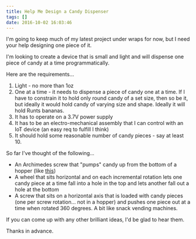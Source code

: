 ```yaml
---
title: Help Me Design a Candy Dispenser
tags: []
date: 2016-10-02 16:03:46
---
```


I&#39;m going to keep much of my latest project under wraps for now, but I need your help designing one piece of it.

I&#39;m looking to create a device that is small and light and will dispense one piece of candy at a time programmatically.

Here are the requirements...

1.  Light - no more than 1oz
2.  One at a time - it needs to dispense a piece of candy one at a time. If I have to constrain it to hold only round candy of a set size, then so be it, but ideally it would hold candy of varying size and shape. Ideally it will hold Runts bananas.
3.  It has to operate on a 3.7V power supply
4.  It has to be&nbsp;an electro-mechanical assembly that I can control with an IoT device (an easy req to fulfill I think)
5.  It should hold some reasonable number of candy pieces - say at least 10.

So far I&#39;ve thought of the following...

*   An Archimedes screw that &quot;pumps&quot; candy up from the bottom of a hopper (like [this](https://upload.wikimedia.org/wikipedia/commons/2/22/Archimedes-screw_one-screw-threads_with-ball_3D-view_animated_small.gif))
*   A wheel that sits horizontal and on each&nbsp;incremental rotation&nbsp;lets&nbsp;one candy piece at a time fall into a hole in the top and lets another fall out a hole at the bottom
*   A screw that sits on a horizontal axis that is loaded with candy pieces (one per screw rotation... not in a hopper) and pushes one piece out at a time when rotated 360 degrees. A bit like snack vending machines.

If you can come up with any other brilliant ideas, I&#39;d be glad to hear them.

Thanks in advance.